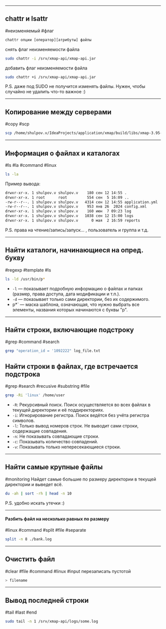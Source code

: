 
---
## chattr и lsattr
#неизменяемый #флаг

```bash
chattr опции [оператор][атрибуты] файлы
```

снять флаг неизменяемости файла
```bash
sudo chattr -i /srv/xmap-api/xmap-api.jar
```

добавить флаг неизменяемости файла
```bash
sudo chattr +i /srv/xmap-api/xmap-api.jar
```

P.S. даже под SUDO не получится изменять файлы. Нужен, чтобы случайно не удалить что-то важное :)

---

## Копирование между серверами
#copy #scp
```bash
scp /home/shulpov.v/IdeaProjects/application/xmap/build/libs/xmap-3.95-SNAPSHOT.jar shulpov.v@50.249.14.205:/home/shulpov.v/xmap.jar
```

---

## Информация о файлах и каталогах
#ls #la #command #linux
```bash
ls -la
```

Пример вывода:
```bash
drwxr-xr-x. 1 shulpov.v shulpov.v    180 сен 12 14:55 .  
drwxr-xr-x. 1 root      root         554 сен  5 16:09 ..  
-rw-r--r--. 1 shulpov.v shulpov.v   4314 сен 12 14:55 application.yml  
-rw-r--r--. 1 shulpov.v shulpov.v    953 янв 26  2024 config.xml  
drwxr-xr-x. 1 shulpov.v shulpov.v    160 июн  7 09:23 log  
drwxr-xr-x. 1 shulpov.v shulpov.v   1038 сен 12 15:00 logs  
drwxr-xr-x. 1 shulpov.v shulpov.v      0 мая  2 16:59 reports
```

P.S. права на чтение/запись/запуск... , пользователь и группа и т.д.

---
## Найти каталоги, начинающиеся на опред. букву
#regexp #template #ls 
```bash
ls -ld /usr/bin/p*
```
- `-l` — показывает подробную информацию о файлах и папках (размер, права доступа, дата модификации и т.п.).
- `-d` — показывает только сами директории, без их содержимого.
- p*` — маска шаблона, означающая, что нужно выбрать все элементы, названия которых начинаются с буквы "p".
---

## Найти строки, включающие подстроку
#grep #command #search

```bash
grep "operation_id = '1092222" log_file.txt
```


## Найти строки в файлах, где встречается подстрока
#grep #search #recusive #substring #file

```bash
grep -Ri 'linux' /home/user
```
- `-R`: Рекурсивный поиск. Поиск осуществляется во всех файлах в текущей директории и её поддиректориях.
- `-i`: Игнорирование регистра. Поиск ведётся без учёта регистра символов.
- `-l`: Только вывод номеров строк. Не выводит сами строки, содержащие совпадения.
- `-n`: Не показывать совпадающие строки.
- `-c`: Показывать количество совпадений.
- `-v`: Показывать только непересекающиеся строки.

---

## Найти самые крупные файлы
#monitoring 
Найдет самые большие по размеру директории в текущей директории и выведет всё.
```bash
du -ah | sort -rh | head -n 10
```

P.S. удобно искать утечки :)

----

#### Разбить файл на несколько равных по размеру
#linux #command #split #file #separate
```bash
split -n 8 ./bank.log
```


---

## Очистить файл
#clear #file #command #linux #input
перезаписать пустотой
```bash
> filename
```

---

## Вывод последней строки
#tail #last #end
```bash
sudo tail -n 1 /srv/xmap-api/logs/some.log
```

